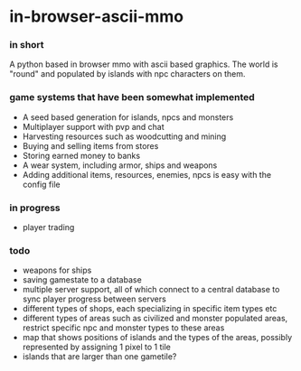 # in-browser-ascii-mmo

### in short
A python based in browser mmo with ascii based graphics.
The world is "round" and populated by islands with npc characters on them.

### game systems that have been somewhat implemented
- A seed based generation for islands, npcs and monsters
- Multiplayer support with pvp and chat
- Harvesting resources such as woodcutting and mining
- Buying and selling items from stores
- Storing earned money to banks
- A wear system, including armor, ships and weapons
- Adding additional items, resources, enemies, npcs is easy with the config file

### in progress
- player trading

### todo
- weapons for ships
- saving gamestate to a database
- multiple server support, all of which connect to a central database to sync player progress between servers
- different types of shops, each specializing in specific item types etc
- different types of areas such as civilized and monster populated areas, restrict specific npc and monster types to these areas
- map that shows positions of islands and the types of the areas, possibly represented by assigning 1 pixel to 1 tile
- islands that are larger than one gametile?
